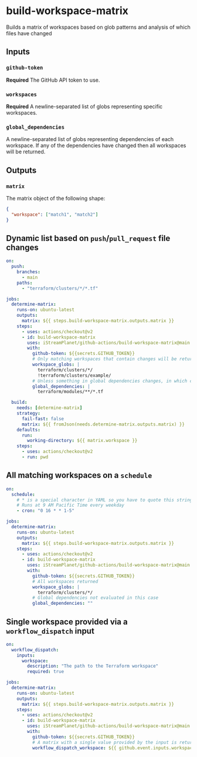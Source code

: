 # build-workspace-matrix

Builds a matrix of workspaces based on glob patterns and analysis of which files have changed

## Inputs

### `github-token`

**Required** The GitHub API token to use.

### `workspaces`

**Required** A newline-separated list of globs representing specific workspaces.

### `global_dependencies`

A newline-separated list of globs representing dependencies of each workspace. If any of the dependencies have changed then all workspaces will be returned.

## Outputs

### `matrix`

The matrix object of the following shape:

```json
{
  "workspace": ["match1", "match2"]
}
```

## Dynamic list based on `push`/`pull_request` file changes

```yaml
on:
  push:
    branches:
      - main
    paths:
      - "terraform/clusters/*/*.tf"

jobs:
  determine-matrix:
    runs-on: ubuntu-latest
    outputs:
      matrix: ${{ steps.build-workspace-matrix.outputs.matrix }}
    steps:
      - uses: actions/checkout@v2
      - id: build-workspace-matrix
        uses: iStreamPlanet/github-actions/build-workspace-matrix@main
        with:
          github-token: ${{secrets.GITHUB_TOKEN}}
          # Only matching workspaces that contain changes will be returned (except for /example, which is excluded)
          workspace_globs: |
            terraform/clusters/*/
            !terraform/clusters/example/
          # Unless something in global dependencies changes, in which case all workspaces are returned
          global_dependencies: |
            terraform/modules/**/*.tf

  build:
    needs: [determine-matrix]
    strategy:
      fail-fast: false
      matrix: ${{ fromJson(needs.determine-matrix.outputs.matrix) }}
    defaults:
      run:
        working-directory: ${{ matrix.workspace }}
    steps:
      - uses: actions/checkout@v2
      - run: pwd
```

## All matching workspaces on a `schedule`

```yaml
on:
  schedule:
    # * is a special character in YAML so you have to quote this string
    # Runs at 9 AM Pacific Time every weekday
    - cron: "0 16 * * 1-5"

jobs:
  determine-matrix:
    runs-on: ubuntu-latest
    outputs:
      matrix: ${{ steps.build-workspace-matrix.outputs.matrix }}
    steps:
      - uses: actions/checkout@v2
      - id: build-workspace-matrix
        uses: iStreamPlanet/github-actions/build-workspace-matrix@main
        with:
          github-token: ${{secrets.GITHUB_TOKEN}}
          # All workspaces returned
          workspace_globs: |
            terraform/clusters/*/
          # Global dependencies not evaluated in this case
          global_dependencies: ""
```

## Single workspace provided via a `workflow_dispatch` input

```yaml
on:
  workflow_dispatch:
    inputs:
      workspace:
        description: "The path to the Terraform workspace"
        required: true

jobs:
  determine-matrix:
    runs-on: ubuntu-latest
    outputs:
      matrix: ${{ steps.build-workspace-matrix.outputs.matrix }}
    steps:
      - uses: actions/checkout@v2
      - id: build-workspace-matrix
        uses: iStreamPlanet/github-actions/build-workspace-matrix@main
        with:
          github-token: ${{secrets.GITHUB_TOKEN}}
          # A matrix with a single value provided by the input is returned
          workflow_dispatch_workspace: ${{ github.event.inputs.workspace }}
